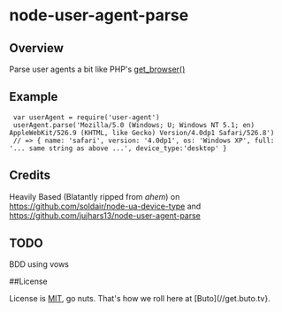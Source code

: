 # node-user-agent-parse

## Overview

Parse user agents a bit like PHP's [get_browser()](http://php.net/manual/en/function.get-browser.php)

## Example

     var userAgent = require('user-agent')
     userAgent.parse('Mozilla/5.0 (Windows; U; Windows NT 5.1; en) AppleWebKit/526.9 (KHTML, like Gecko) Version/4.0dp1 Safari/526.8')
     // => { name: 'safari', version: '4.0dp1', os: 'Windows XP', full: '... same string as above ...', device_type:'desktop' }

## Credits

Heavily Based (Blatantly ripped from *ahem*) on https://github.com/soldair/node-ua-device-type and https://github.com/jujhars13/node-user-agent-parse

## TODO
BDD using vows

##License

License is [MIT](http://opensource.org/licenses/mit-license.php), go nuts. That's how we roll here at [Buto](//get.buto.tv}.

